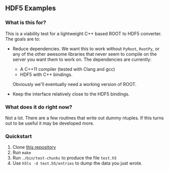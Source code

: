 HDF5 Examples
-------------

### What is this for?

This is a viability test for a lightweight C++ based ROOT to HDF5
converter. The goals are to:

 - Reduce dependencies. We want this to work without `PyRoot`,
   `RootPy`, or any of the other awesome libraries that never seem to
   compile on the server you want them to work on. The dependencies
   are currently:

    + A C++11 compiler (tested with Clang and gcc)
    + HDF5 with C++ bindings.

   Obviously we'll eventually need a working version of ROOT.

 - Keep the interface relatively close to the HDF5 bindings.

### What does it do right now?

Not a lot. There are a few routines that write out dummy ntuples.
If this turns out to be useful it may be developed more.

### Quickstart

 1. Clone [this repository][repo]
 2. Run `make`
 3. Run `./bin/test-chunks` to produce the file `test.h5`
 4. Use `h5ls -d test.h5/entries` to dump the data you just wrote.

[repo]: https://github.com/dguest/hdf5-ntuples "github repo"

